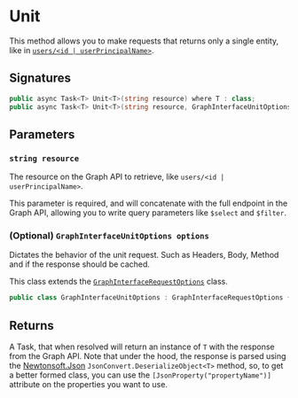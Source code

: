 # Unit

This method allows you to make requests that returns only a single entity, like in [`users/<id | userPrincipalName>`](https://docs.microsoft.com/pt-br/graph/api/user-get).

## Signatures

```csharp
public async Task<T> Unit<T>(string resource) where T : class;
public async Task<T> Unit<T>(string resource, GraphInterfaceUnitOptions options) where T : class;
```

## Parameters

### `string resource`

The resource on the Graph API to retrieve, like `users/<id | userPrincipalName>`.

This parameter is required, and will concatenate with the full endpoint in the Graph API, allowing you to write query parameters like `$select` and `$filter`.

### (Optional) `GraphInterfaceUnitOptions options`

Dictates the behavior of the unit request. Such as Headers, Body, Method and if the response should be cached.

This class extends the [`GraphInterfaceRequestOptions`](RequestOptions.md) class.

```csharp
public class GraphInterfaceUnitOptions : GraphInterfaceRequestOptions {}
```

## Returns

A Task, that when resolved will return an instance of `T` with the response from the Graph API. Note that under the hood, the response is parsed using the [Newtonsoft.Json](https://www.nuget.org/packages/Newtonsoft.Json/) `JsonConvert.DeserializeObject<T>` method, so, to get a better formed class, you can use the `[JsonProperty("propertyName")]` attribute on the properties you want to use.